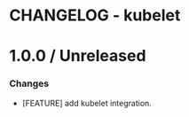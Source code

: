 # CHANGELOG - kubelet

1.0.0 / Unreleased
==================


### Changes

* [FEATURE] add kubelet integration.

